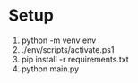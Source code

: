 # Setup
1. python -m venv env
1. ./env/scripts/activate.ps1
1. pip install -r requirements.txt
1. python main.py